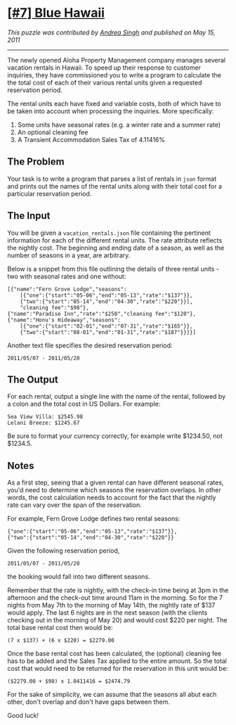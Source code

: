 # [[#7] Blue Hawaii][1]

_This puzzle was contributed by [Andrea Singh][2] and published on May 15, 2011_

-----

The newly opened Aloha Property Management company manages several vacation 
rentals in Hawaii. To speed up their response to customer inquiries, they have 
commissioned you to write a program to calculate the the total cost of each of 
their various rental units given a requested reservation period.

The rental units each have fixed and variable costs, both of which have to be 
taken into account when processing the inquiries. More specifically:

1. Some units have seasonal rates (e.g. a winter rate and a summer rate)
2. An optional cleaning fee
3. A Transient Accommodation Sales Tax of 4.11416%

## The Problem

Your task is to write a program that parses a list of rentals in `json` format 
and prints out the names of the rental units along with their total cost for a 
particular reservation period.

## The Input

You will be given a `vacation_rentals.json` file containing the pertinent 
information for each of the different rental units. The rate attribute reflects 
the nightly cost. The beginning and ending date of a season, as well as the 
number of seasons in a year, are arbitrary.

Below is a snippet from this file outlining the details of three rental units -
two with seasonal rates and one without:

```
[{"name":"Fern Grove Lodge","seasons":
    [{"one":{"start":"05-06","end":"05-13","rate":"$137"}},
    {"two":{"start":"05-14","end":"04-30","rate":"$220"}}],
    "cleaning fee":"$98"},
{"name":"Paradise Inn","rate":"$250","cleaning fee":"$120"},
{"name":"Honu's Hideaway","seasons":
    [{"one":{"start":"02-01","end":"07-31","rate":"$165"}},
    {"two":{"start":"08-01","end":"01-31","rate":"$187"}}]}]
```

Another text file specifies the desired reservation period:

```
2011/05/07 - 2011/05/20
```

## The Output

For each rental, output a single line with the name of the rental, followed by a
colon and the total cost in US Dollars. For example:

```
Sea View Villa: $2545.98
Lelani Breeze: $1245.67
```

Be sure to format your currency correctly, for example write $1234.50, not 
$1234.5.

## Notes

As a first step, seeing that a given rental can have different seasonal rates, 
you'd need to determine which seasons the reservation overlaps. In other words, 
the cost calculation needs to account for the fact that the nightly rate can 
vary over the span of the reservation.

For example, Fern Grove Lodge defines two rental seasons:

```
{"one":{"start":"05-06","end":"05-13","rate":"$137"}},
{"two":{"start":"05-14","end":"04-30","rate":"$220"}}
```

Given the following reservation period,

```
2011/05/07 - 2011/05/20
```

the booking would fall into two different seasons.

Remember that the rate is nightly, with the check-in time being at 3pm in the 
afternoon and the check-out time around 11am in the morning. So for the 7 
nights from May 7th to the morning of May 14th, the nightly rate of $137 would 
apply. The last 6 nights are in the next season (with the clients checking out 
in the morning of May 20) and would cost $220 per night. The total base rental 
cost then would be:

```
(7 x $137) + (6 x $220) = $2279.00
```

Once the base rental cost has been calculated, the (optional) cleaning fee has 
to be added and the Sales Tax applied to the entire amount. So the total cost 
that would need to be returned for the reservation in this unit would be:

```
($2279.00 + $98) x 1.0411416 = $2474.79
```

For the sake of simplicity, we can assume that the seasons all abut each other, 
don't overlap and don't have gaps between them.

Good luck!


[1]: http://www.puzzlenode.com/puzzles/7-blue-hawaii
[2]: https://github.com/madebydna

